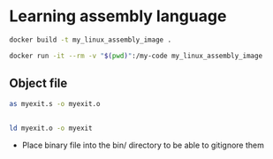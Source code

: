 # Learning assembly language

```bash
docker build -t my_linux_assembly_image .

```

```bash
docker run -it --rm -v "$(pwd)":/my-code my_linux_assembly_image
```

## Object file
```bash
as myexit.s -o myexit.o
```

##

```bash
ld myexit.o -o myexit
```

- Place binary file into the bin/ directory to be able to gitignore them